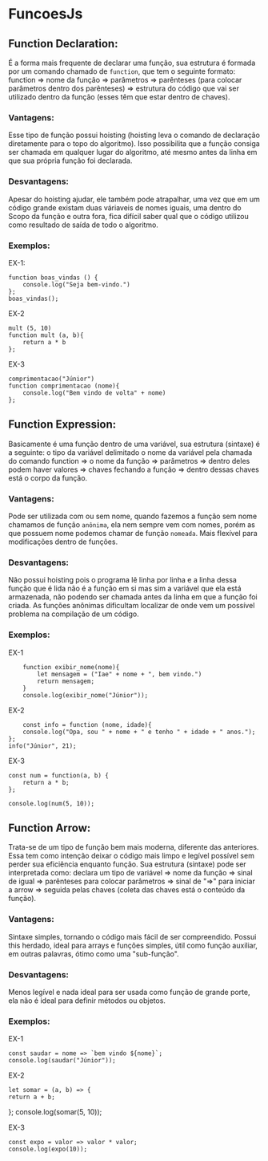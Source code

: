 # FuncoesJs 

## Function Declaration:

É a forma mais frequente de declarar uma função, sua estrutura é formada por um comando chamado de `function`, que tem o seguinte formato: function => nome da função => parâmetros => parênteses (para colocar parâmetros dentro dos parênteses) => estrutura do código que vai ser utilizado dentro da função (esses têm que estar dentro de chaves).

### Vantagens:

Esse tipo de função possui hoisting (hoisting leva o comando de declaração diretamente para o topo do algoritmo). Isso possibilita que a função consiga ser chamada em qualquer lugar do algoritmo, até mesmo antes da linha em que sua própria função foi declarada.

### Desvantagens:

Apesar do hoisting ajudar, ele também pode atrapalhar, uma vez que em um código grande existam duas váriaveis de nomes iguais, uma dentro do Scopo da função e outra fora, fica difícil saber qual que o código utilizou como resultado de saída de todo o algoritmo.

### Exemplos:
     
EX-1:      

    function boas_vindas () {
        console.log("Seja bem-vindo.")
    };
    boas_vindas();
    
 EX-2

    mult (5, 10)
    function mult (a, b){
        return a * b
    };

 EX-3

    comprimentacao("Júnior")
    function comprimentacao (nome){
        console.log("Bem vindo de volta" + nome)
    };

## Function Expression:

 Basicamente é uma função dentro de uma variável, sua estrutura (sintaxe) é a seguinte: o tipo da variável  delimitado o nome da variável pela chamada do comando function => o nome da função => parâmetros => dentro deles podem haver valores =>  chaves fechando a função => dentro dessas chaves está o corpo da função.

### Vantagens: 

Pode ser utilizada com ou sem nome, quando fazemos a função sem nome chamamos de função `anônima`, ela nem sempre vem com nomes, porém as que possuem nome podemos chamar de função `nomeada`. Mais flexível para modificações dentro de funções.

### Desvantagens:

Não possui hoisting pois o programa lê linha por linha e a linha dessa função que é lida não é a função em si mas sim a variável que ela está armazenada, não podendo ser chamada antes da linha em que a função foi criada. As funções anônimas dificultam localizar de onde vem um possível problema na compilação de um código.

### Exemplos:
EX-1

        function exibir_nome(nome){
            let mensagem = ("Iae" + nome + ", bem vindo.")
            return mensagem;
        }
        console.log(exibir_nome("Júnior"));

EX-2        

        const info = function (nome, idade){
        console.log("Opa, sou " + nome + " e tenho " + idade + " anos.");
    };
    info("Júnior", 21);

EX-3

    const num = function(a, b) {
        return a * b;
    };

    console.log(num(5, 10));


## Function Arrow:

Trata-se de um tipo de função bem mais moderna, diferente das anteriores. Essa tem como intenção deixar o código mais limpo e legível possível sem perder sua eficiência enquanto função. Sua estrutura (sintaxe) pode ser interpretada como: declara um tipo de variável => nome da função => sinal de igual => parênteses para colocar parâmetros => sinal de "=>" para iniciar a arrow => seguida pelas chaves (coleta das chaves está o conteúdo da função).

### Vantagens: 

Sintaxe simples, tornando o código mais fácil de ser compreendido. Possui this herdado, ideal para arrays e funções simples, útil como função auxiliar, em outras palavras, ótimo como uma "sub-função".

### Desvantagens:

 Menos legível e nada ideal para ser usada como função de grande porte, ela não é ideal para definir métodos ou objetos.

 ### Exemplos:


EX-1

    const saudar = nome => `bem vindo ${nome}`;
    console.log(saudar("Júnior"));



EX-2

    let somar = (a, b) => {
    return a + b;
};
console.log(somar(5, 10)); 


EX-3

    const expo = valor => valor * valor;
    console.log(expo(10));

